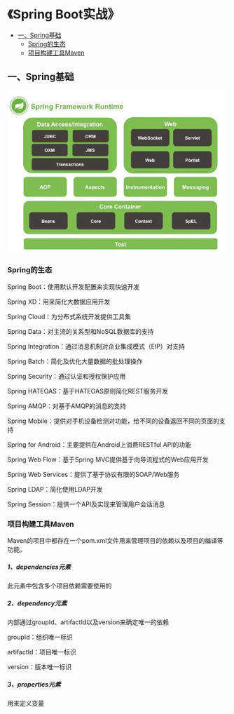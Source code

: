 # 《Spring Boot实战》
   * [一、Spring基础](#一Sping基础)
     * [Spring的生态](#Spring的生态)
     * [项目构建工具Maven](#项目构建工具Maven)

## 一、Spring基础
<div align="center">
 <img src="../图片/SpringBoot/Spring模块图.jpg">
</div>

### Spring的生态

Spring Boot：使用默认开发配置来实现快速开发  

Spring XD：用来简化大数据应用开发  

Spring Cloud：为分布式系统开发提供工具集  

Spring Data：对主流的关系型和NoSQL数据库的支持  

Spring Integration：通过消息机制对企业集成模式（EIP）对支持  

Spring Batch：简化及优化大量数据的批处理操作  

Spring Security：通过认证和授权保护应用  

Spring HATEOAS：基于HATEOAS原则简化REST服务开发  

Spring AMQP：对基于AMQP的消息的支持  

Spring Mobile：提供对手机设备检测对功能，给不同的设备返回不同的页面的支持  

Spring for Android：主要提供在Android上消费RESTful API的功能  

Spring Web Flow：基于Spring MVC提供基于向导流程式的Web应用开发  

Spring Web Services：提供了基于协议有限的SOAP/Web服务  

Spring LDAP：简化使用LDAP开发  

Spring Session：提供一个API及实现来管理用户会话消息  

### 项目构建工具Maven

Maven的项目中都存在一个pom.xml文件用来管理项目的依赖以及项目的编译等功能。  

##### 1、dependencies元素

此元素中包含多个项目依赖需要使用的<dependency></dependency>  

##### 2、dependency元素

内部通过groupId、artifactId以及version来确定唯一的依赖  

groupId：组织唯一标识  

artifactId：项目唯一标识  

version：版本唯一标识  

##### 3、properties元素

用来定义变量  

